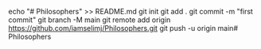 echo "# Philosophers" >> README.md
git init
git add .
git commit -m "first commit"
git branch -M main
git remote add origin https://github.com/iamselimj/Philosophers.git
git push -u origin main# Philosophers
